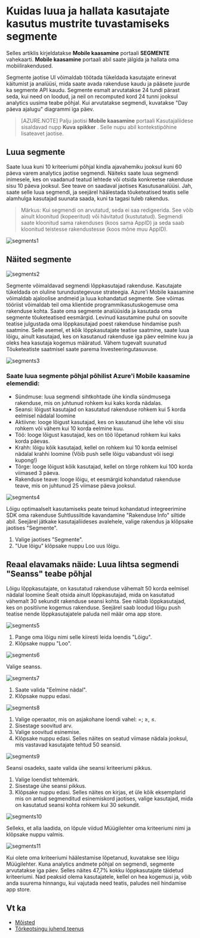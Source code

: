 <properties 
   pageTitle="Azure'i mobiilsideseadmete kaasamine kasutajaliidese - segmente" 
   description="Saate teada, kuidas luua ja hallata segmente kasutajad abil Azure Mobile kaasamine kasutus mustrite tuvastamiseks" 
   services="mobile-engagement" 
   documentationCenter="" 
   authors="piyushjo" 
   manager="dwrede" 
   editor=""/>

<tags
   ms.service="mobile-engagement"
   ms.devlang="na"
   ms.topic="article"
   ms.tgt_pltfrm="mobile-multiple"
   ms.workload="mobile" 
   ms.date="08/19/2016"
   ms.author="piyushjo"/>

# <a name="how-to-create-and-manage-segments-of-users-to-identify-usage-patterns"></a>Kuidas luua ja hallata kasutajate kasutus mustrite tuvastamiseks segmente

Selles artiklis kirjeldatakse **Mobile kaasamine** portaali **SEGMENTE** vahekaarti. **Mobile kaasamine** portaali abil saate jälgida ja hallata oma mobiilirakendused.

Segmente jaotise UI võimaldab töötada tükeldada kasutajate erinevat käitumist ja analüüsi, mida saate avada rakenduse kaudu ja pääsete juurde ka segmente API kaudu. Segmente esmalt arvutatakse 24 tundi pärast seda, kui need on loodud, ja neil on recomputed kord 24 tunni jooksul analytics uusima teabe põhjal. Kui arvutatakse segmendi, kuvatakse "Day päeva ajalugu" diagrammi iga päev.


>[AZURE.NOTE] Palju jaotisi **Mobile kaasamine** portaali Kasutajaliidese sisaldavad nupp **Kuva spikker** . Selle nupu abil kontekstipõhine lisateavet jaotise.

## <a name="create-segments"></a>Luua segmente
Saate luua kuni 10 kriteeriumi põhjal kindla ajavahemiku jooksul kuni 60 päeva varem analytics jaotise segmendi. Näiteks saate luua segmendi inimesele, kes on vaadanud teatud lehtede või otsida konkreetse rakenduse sisu 10 päeva jooksul. See teave on saadaval jaotises Kasutusanalüüsi. Jah, saate selle luua segmendi, ja seejärel häälestada tõuketeatised teatis selle alamhulga kasutajad suunata saada, kuni ta tagasi tuleb rakendus. 
 
> Märkus: Kui segmendi on arvutatud, seda ei saa redigeerida. See võib ainult kloonitud (kopeeritud) või hävitatud (kustutatud). Segmendi saate kloonitud sama rakenduses (koos sama AppID) ja seda saab kloonitud teistesse rakendustesse (koos mõne muu AppID). 
 
 ![segments1][35] 

## <a name="examples-segments"></a>Näited segmente
 ![segments2][36]

Segmente võimaldavad segmendi lõppkasutajad rakenduse.
Kasutajate tükeldada on oluline turundustegevuse strateegia. Azure'i Mobile kaasamine võimaldab ajaloolise andmeid ja luua kohandatud segmente. See võimas tööriist võimaldab teil oma klientide programmikasutuskogemuse oma rakenduse kohta. Saate oma segmente analüüsida ja kasutada oma segmente tõuketeatised eesmärgid.
Levinud kasutamine puhul on soovite teatise julgustada oma lõppkasutajad poest rakenduse hindamise push saatmine. Selle asemel, et kõik lõppkasutajate teatise saatmine, saate luua lõigu, ainult kasutajad, kes on kasutanud rakenduse iga päev eelmine kuu ja oleks hea kasutaja kogemus määratud. Vähem tugevalt suunatud Tõuketeatiste saatmisel saate parema Investeeringutasuvuse.
 
 ![segments3][37]

### <a name="segments-you-can-create-based-on-the-major-azure-mobile-engagement-elements"></a>Saate luua segmente põhjal põhilist Azure'i Mobile kaasamine elemendid:
- Sündmuse: luua segmendi sihtkohtade ühe kindla sündmusega rakenduse, mis on juhtunud rohkem kui kaks korda nädalas. 
- Seansi: lõigust kasutajad on kasutatud rakenduse rohkem kui 5 korda eelmisel nädalal loomine
- Aktiivne: looge lõigust kasutajad, kes on kasutanud ühe lehe või sisu rohkem või vähem kui 10 korda eelmine kuu.
- Töö: looge lõigust kasutajad, kes on töö lõpetanud rohkem kui kaks korda päevas.
- Krahh: lõigu kõik kasutajad, kellel on rohkem kui 10 korda eelmisel nädalal krahhi loomine (Võib push selle lõigu vabandust või isegi kupong!)
- Tõrge: looge lõigust kõik kasutajad, kellel on tõrge rohkem kui 100 korda viimased 3 päeva.
- Rakenduse teave: looge lõigu, et eesmärgid kohandatud rakenduse teave, mis on juhtunud 25 viimase päeva jooksul.
 
 ![segments4][38]

Lõigu optimaalselt kasutamiseks peate teinud kohandatud integreerimine SDK oma rakenduse Suhtlussiltide kavandamine "Rakenduse Info" siltide abil.
Seejärel jätkake kasutajaliideses avalehele, valige rakendus ja klõpsake jaotises "Segmente".

1. Valige jaotises "Segmente".
2. "Uue lõigu" klõpsake nuppu Loo uus lõigu.

## <a name="real-life-example-create-a-simple-segment-based-on-session-information"></a>Reaal elavamaks näide: Luua lihtsa segmendi "Seanss" teabe põhjal
Lõigu lõppkasutajate, on kasutatud rakenduse vähemalt 50 korda eelmisel nädalal loomine Sealt otsida ainult lõppkasutajad, mida on kasutatud vähemalt 30 sekundit rakenduse seansi kohta. See näitab lõppkasutajad, kes on positiivne kogemus rakenduse. Seejärel saab loodud lõigu push teatise nende lõppkasutajatele paluda neil määr oma app store.
 
 ![segments5][39]

1. Pange oma lõigu nimi selle kiiresti leida loendis "Lõigu".
2. Klõpsake nuppu "Loo".
 
 ![segments6][40]

Valige seanss.
 
 ![segments7][41]

1. Saate valida "Eelmine nädal".
2. Klõpsake nuppu edasi.
 
 ![segments8][42]

1. Valige operaator, mis on asjakohane loendi vahel: =; ≥, ≤.
2. Sisestage soovitud arv.
3. Valige soovitud esinemise. 
4. Klõpsake nuppu edasi.
Selles näites on seatud viimase nädala jooksul, mis vastavad kasutajate tehtud 50 seansid.
 
 ![segments9][43]

Seansi osadeks, saate valida ühe seansi kriteeriumi pikkus.

1. Valige loendist tehtemärk.
2. Sisestage ühe seansi pikkus.
3. Klõpsake nuppu edasi.
Selles näites on kirjas, et üle kõik eksemplarid mis on antud segmenditud esinemiskord jaotises, valige kasutajad, mida on kasutatud seansi kohta rohkem kui 30 sekundit.
 
 ![segments10][44]

Selleks, et alla laadida, on lõpule viidud Müügilehter oma kriteeriumi nimi ja klõpsake nuppu valmis.
 
 ![segments11][45]

Kui olete oma kriteeriumi häälestamise lõpetanud, kuvatakse see lõigu Müügilehter.
Kuna analytics andmete põhjal on segmendi, segmente arvutatakse iga päev.
Selles näites 47,7% kokku lõppkasutajate täidetud kriteeriumi. Nad peaksid olema kasutajatele, kellel on hea kogemusi ja, võib anda suurema hinnangu, kui vajutada need teatis, paludes neil hindamise app store.


## <a name="see-also"></a>Vt ka

- [Mõisted][Link 6]
- [Tõrkeotsingu juhend teenus][Link 24]

<!--Image references-->
[1]: ./media/mobile-engagement-user-interface-navigation/navigation1.png
[2]: ./media/mobile-engagement-user-interface-home/home1.png
[3]: ./media/mobile-engagement-user-interface-home/home2.png
[4]: ./media/mobile-engagement-user-interface-home/home3.png
[5]: ./media/mobile-engagement-user-interface-home/home4.png
[6]: ./media/mobile-engagement-user-interface-home/home5.png
[7]: ./media/mobile-engagement-user-interface-my-account/myaccount1.png
[8]: ./media/mobile-engagement-user-interface-my-account/myaccount2.png
[9]: ./media/mobile-engagement-user-interface-my-account/myaccount3.png
[10]: ./media/mobile-engagement-user-interface-analytics/analytics1.png
[11]: ./media/mobile-engagement-user-interface-analytics/analytics2.png
[12]: ./media/mobile-engagement-user-interface-analytics/analytics3.png
[13]: ./media/mobile-engagement-user-interface-analytics/analytics4.png
[14]: ./media/mobile-engagement-user-interface-monitor/monitor1.png
[15]: ./media/mobile-engagement-user-interface-monitor/monitor2.png
[16]: ./media/mobile-engagement-user-interface-monitor/monitor3.png
[17]: ./media/mobile-engagement-user-interface-monitor/monitor4.png
[18]: ./media/mobile-engagement-user-interface-reach/reach1.png
[19]: ./media/mobile-engagement-user-interface-reach/reach2.png
[20]: ./media/mobile-engagement-user-interface-reach-campaign/Reach-Campaign1.png
[21]: ./media/mobile-engagement-user-interface-reach-campaign/Reach-Campaign2.png
[22]: ./media/mobile-engagement-user-interface-reach-campaign/Reach-Campaign3.png
[23]: ./media/mobile-engagement-user-interface-reach-campaign/Reach-Campaign4.png
[24]: ./media/mobile-engagement-user-interface-reach-campaign/Reach-Campaign5.png
[25]: ./media/mobile-engagement-user-interface-reach-campaign/Reach-Campaign6.png
[26]: ./media/mobile-engagement-user-interface-reach-campaign/Reach-Campaign7.png
[27]: ./media/mobile-engagement-user-interface-reach-campaign/Reach-Campaign8.png
[28]: ./media/mobile-engagement-user-interface-reach-campaign/Reach-Campaign9.png
[29]: ./media/mobile-engagement-user-interface-reach-criterion/Reach-Criterion1.png
[30]: ./media/mobile-engagement-user-interface-reach-content/Reach-Content1.png
[31]: ./media/mobile-engagement-user-interface-reach-content/Reach-Content2.png
[32]: ./media/mobile-engagement-user-interface-reach-content/Reach-Content3.png
[33]: ./media/mobile-engagement-user-interface-reach-content/Reach-Content4.png
[34]: ./media/mobile-engagement-user-interface-dashboard/dashboard1.png
[35]: ./media/mobile-engagement-user-interface-segments/segments1.png
[36]: ./media/mobile-engagement-user-interface-segments/segments2.png
[37]: ./media/mobile-engagement-user-interface-segments/segments3.png
[38]: ./media/mobile-engagement-user-interface-segments/segments4.png
[39]: ./media/mobile-engagement-user-interface-segments/segments5.png
[40]: ./media/mobile-engagement-user-interface-segments/segments6.png
[41]: ./media/mobile-engagement-user-interface-segments/segments7.png
[42]: ./media/mobile-engagement-user-interface-segments/segments8.png
[43]: ./media/mobile-engagement-user-interface-segments/segments9.png
[44]: ./media/mobile-engagement-user-interface-segments/segments10.png
[45]: ./media/mobile-engagement-user-interface-segments/segments11.png
[46]: ./media/mobile-engagement-user-interface-settings/settings1.png
[47]: ./media/mobile-engagement-user-interface-settings/settings2.png
[48]: ./media/mobile-engagement-user-interface-settings/settings3.png
[49]: ./media/mobile-engagement-user-interface-settings/settings4.png
[50]: ./media/mobile-engagement-user-interface-settings/settings5.png
[51]: ./media/mobile-engagement-user-interface-settings/settings6.png
[52]: ./media/mobile-engagement-user-interface-settings/settings7.png
[53]: ./media/mobile-engagement-user-interface-settings/settings8.png
[54]: ./media/mobile-engagement-user-interface-settings/settings9.png
[55]: ./media/mobile-engagement-user-interface-settings/settings10.png
[56]: ./media/mobile-engagement-user-interface-settings/settings11.png
[57]: ./media/mobile-engagement-user-interface-settings/settings12.png
[58]: ./media/mobile-engagement-user-interface-settings/settings13.png

<!--Link references-->
[Link 1]: mobile-engagement-user-interface.md
[Link 2]: mobile-engagement-troubleshooting-guide.md
[Link 3]: mobile-engagement-how-tos.md
[Link 4]: http://go.microsoft.com/fwlink/?LinkID=525553
[Link 5]: http://go.microsoft.com/fwlink/?LinkID=525554
[Link 6]: http://go.microsoft.com/fwlink/?LinkId=525555
[Link 7]: https://account.windowsazure.com/PreviewFeatures
[Link 8]: https://social.msdn.microsoft.com/Forums/azure/home?forum=azuremobileengagement
[Link 9]: http://azure.microsoft.com/services/mobile-engagement/
[Link 10]: http://azure.microsoft.com/documentation/services/mobile-engagement/
[Link 11]: http://azure.microsoft.com/pricing/details/mobile-engagement/
[Link 12]: mobile-engagement-user-interface-navigation.md
[Link 13]: mobile-engagement-user-interface-home.md
[Link 14]: mobile-engagement-user-interface-my-account.md
[Link 15]: mobile-engagement-user-interface-analytics.md
[Link 16]: mobile-engagement-user-interface-monitor.md
[Link 17]: mobile-engagement-user-interface-reach.md
[Link 18]: mobile-engagement-user-interface-segments.md
[Link 19]: mobile-engagement-user-interface-dashboard.md
[Link 20]: mobile-engagement-user-interface-settings.md
[Link 21]: mobile-engagement-troubleshooting-guide-analytics.md
[Link 22]: mobile-engagement-troubleshooting-guide-apis.md
[Link 23]: mobile-engagement-troubleshooting-guide-push-reach.md
[Link 24]: mobile-engagement-troubleshooting-guide-service.md
[Link 25]: mobile-engagement-troubleshooting-guide-sdk.md
[Link 26]: mobile-engagement-troubleshooting-guide-sr-info.md
[Link 27]: ../mobile-engagement-how-tos-first-push.md
[Link 28]: ../mobile-engagement-how-tos-test-campaign.md
[Link 29]: ../mobile-engagement-how-tos-personalize-push.md
[Link 30]: ../mobile-engagement-how-tos-differentiate-push.md
[Link 31]: ../mobile-engagement-how-tos-schedule-campaign.md
[Link 32]: ../mobile-engagement-how-tos-text-view.md
[Link 33]: ../mobile-engagement-how-tos-web-view.md
 
